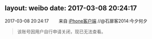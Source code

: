 layout: weibo
date: 2017-03-08 20:24:17
---
2017-03-08 20:24:17  &nbsp;&nbsp;&nbsp;&nbsp;&nbsp;&nbsp; 来自 <a href="http://app.weibo.com/t/feed/9ksdit" rel="nofollow">iPhone客户端</a>
//@石扉客2014:今夕何夕
>  该账号因用户自行申请关闭，现已无法查看。
